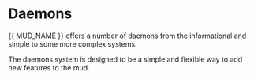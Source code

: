 # Daemons

{{ MUD_NAME }} offers a number of daemons from the informational and simple
to some more complex systems.

The daemons system is designed to be a simple and flexible way to add new
features to the mud.
